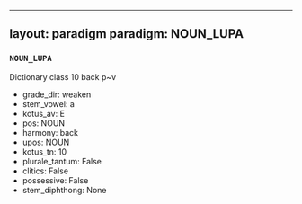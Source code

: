 
---
layout: paradigm
paradigm: NOUN_LUPA
---
### ` NOUN_LUPA `

Dictionary class 10 back p~v
* grade_dir: weaken
* stem_vowel: a
* kotus_av: E
* pos: NOUN
* harmony: back
* upos: NOUN
* kotus_tn: 10
* plurale_tantum: False
* clitics: False
* possessive: False
* stem_diphthong: None
